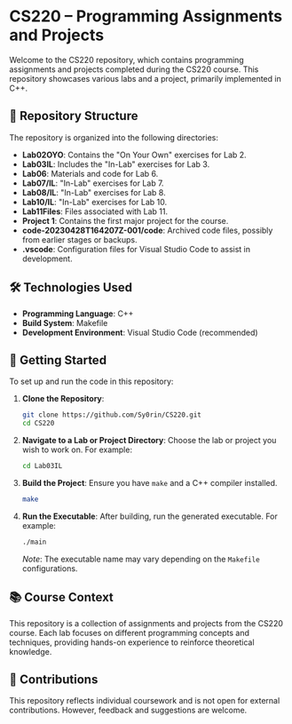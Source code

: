 # CS220 – Programming Assignments and Projects

Welcome to the CS220 repository, which contains programming assignments and projects completed during the CS220 course. This repository showcases various labs and a project, primarily implemented in C++.

## 📁 Repository Structure

The repository is organized into the following directories:

* **Lab02OYO**: Contains the "On Your Own" exercises for Lab 2.
* **Lab03IL**: Includes the "In-Lab" exercises for Lab 3.
* **Lab06**: Materials and code for Lab 6.
* **Lab07/IL**: "In-Lab" exercises for Lab 7.
* **Lab08/IL**: "In-Lab" exercises for Lab 8.
* **Lab10/IL**: "In-Lab" exercises for Lab 10.
* **Lab11Files**: Files associated with Lab 11.
* **Project 1**: Contains the first major project for the course.
* **code-20230428T164207Z-001/code**: Archived code files, possibly from earlier stages or backups.
* **.vscode**: Configuration files for Visual Studio Code to assist in development.

## 🛠️ Technologies Used

* **Programming Language**: C++
* **Build System**: Makefile
* **Development Environment**: Visual Studio Code (recommended)

## 🚀 Getting Started

To set up and run the code in this repository:

1. **Clone the Repository**:

   ```bash
   git clone https://github.com/Sy0rin/CS220.git
   cd CS220
   ```

2. **Navigate to a Lab or Project Directory**:
   Choose the lab or project you wish to work on. For example:

   ```bash
   cd Lab03IL
   ```

3. **Build the Project**:
   Ensure you have `make` and a C++ compiler installed.

   ```bash
   make
   ```

4. **Run the Executable**:
   After building, run the generated executable. For example:

   ```bash
   ./main
   ```

   *Note*: The executable name may vary depending on the `Makefile` configurations.

## 📚 Course Context

This repository is a collection of assignments and projects from the CS220 course. Each lab focuses on different programming concepts and techniques, providing hands-on experience to reinforce theoretical knowledge.

## 🤝 Contributions

This repository reflects individual coursework and is not open for external contributions. However, feedback and suggestions are welcome.
